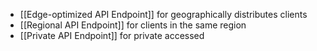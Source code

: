 - [[Edge-optimized API Endpoint]] for geographically distributes clients
- [[Regional API Endpoint]] for clients in the same region
- [[Private API Endpoint]] for private accessed
